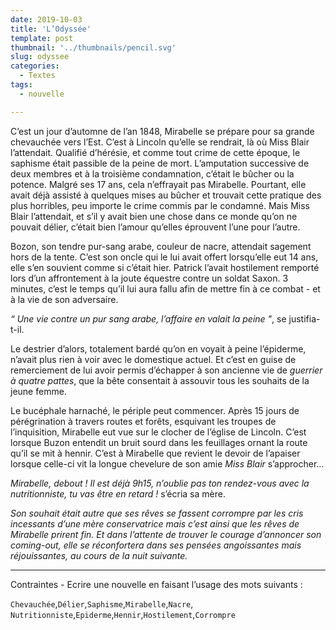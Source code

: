 ```yaml
---
date: 2019-10-03
title: 'L’Odyssée'
template: post
thumbnail: '../thumbnails/pencil.svg'
slug: odyssee
categories:
  - Textes
tags:
  - nouvelle

---
```


C’est un jour d’automne de l’an 1848, Mirabelle se prépare pour sa grande chevauchée vers l’Est. C’est à Lincoln qu’elle se rendrait, là où Miss Blair l’attendait.
Qualifié d’hérésie, et comme tout crime de cette époque, le saphisme était passible de la peine de mort. L’amputation successive de deux membres et à la troisième condamnation, c’était le bûcher ou la potence.
Malgré ses 17 ans, cela n’effrayait pas Mirabelle. Pourtant, elle avait déjà assisté à quelques mises au bûcher et trouvait cette pratique des plus horribles, peu importe le crime commis par le condamné.
Mais Miss Blair l’attendait, et s’il y avait bien une chose dans ce monde qu’on ne pouvait délier, c’était bien l’amour qu’elles éprouvent l’une pour l’autre.

Bozon, son tendre pur-sang arabe, couleur de nacre, attendait sagement hors de la tente. C’est son oncle qui le lui avait offert lorsqu’elle eut 14 ans, elle s’en souvient comme si c’était hier. Patrick l’avait hostilement remporté lors d’un affrontement à la joute équestre contre un soldat Saxon. 3 minutes, c’est le temps qu’il lui aura fallu afin de mettre fin à ce combat - et à la vie de son adversaire.

 *“ Une vie contre un pur sang arabe, l’affaire en valait la peine "*, se justifia-t-il.

Le destrier d’alors, totalement bardé qu’on en voyait à peine l’épiderme, n’avait plus rien à voir avec le domestique actuel. Et c’est en guise de remerciement de lui avoir permis d’échapper à son ancienne vie de *guerrier à quatre pattes*, que la bête consentait à assouvir tous les souhaits de la jeune femme.

Le bucéphale harnaché, le périple peut commencer. Après 15 jours de pérégrination à travers routes et forêts, esquivant les troupes de l’inquisition, Mirabelle eut vue sur le clocher de l’église de Lincoln.
C’est lorsque Buzon entendit un bruit sourd dans les feuillages ornant la route qu’il se mit à hennir. C’est à Mirabelle que revient le devoir de l’apaiser lorsque celle-ci vit la longue chevelure de son amie *Miss Blair* s’approcher…


*Mirabelle, debout ! Il est déjà 9h15, n’oublie pas ton rendez-vous avec la nutritionniste, tu vas être en retard !*  s’écria sa mère.


*Son souhait était autre que ses rêves se fassent corrompre par les cris incessants d’une mère conservatrice mais c’est ainsi que les rêves de Mirabelle prirent fin. Et dans l’attente de trouver le courage d’annoncer son coming-out, elle se réconfortera dans ses pensées angoissantes mais réjouissantes, au cours de la nuit suivante.*

---

Contraintes - Ecrire une nouvelle en faisant l’usage des mots suivants :

`Chevauchée`,`Délier`,`Saphisme`,`Mirabelle`,`Nacre`,
`Nutritionniste`,`Epiderme`,`Hennir`,`Hostilement`,`Corrompre`